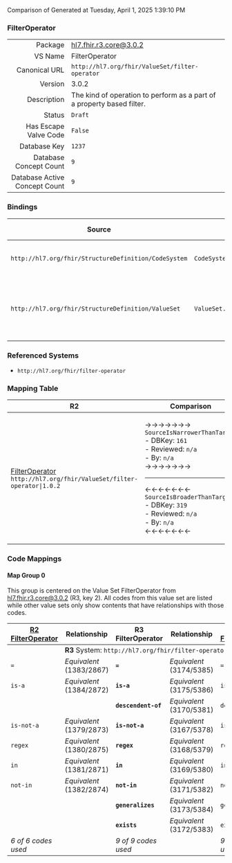 Comparison of 
Generated at Tuesday, April 1, 2025 1:39:10 PM

### FilterOperator

|      |     |
| ---: | --- |
| Package | hl7.fhir.r3.core@3.0.2 |
| VS Name | FilterOperator |
| Canonical URL | `http://hl7.org/fhir/ValueSet/filter-operator` |
| Version | 3.0.2 |
| Description | The kind of operation to perform as a part of a property based filter. |
| Status | `Draft` |
| Has Escape Valve Code | `False` |
| Database Key | `1237` |
| Database Concept Count | `9` |
| Database Active Concept Count | `9` |
### Bindings

| Source | Element | Binding | Strength | Element Short |
| ------ | ------- | ------- | -------- | ------------- |
| `http://hl7.org/fhir/StructureDefinition/CodeSystem` | `CodeSystem.filter.operator` | `http://hl7.org/fhir/ValueSet/filter-operator` | `Required` | Operators that can be used with filter |
| `http://hl7.org/fhir/StructureDefinition/ValueSet` | `ValueSet.compose.include.filter.op` | `http://hl7.org/fhir/ValueSet/filter-operator` | `Required` | = \| is-a \| descendent-of \| is-not-a \| regex \| in \| not-in \| generalizes \| exists |

### Referenced Systems

* `http://hl7.org/fhir/filter-operator`
### Mapping Table

| R2 | Comparison | R3 | Comparison | R4 | Comparison | R4B | Comparison | R5
| --- | --- | --- | --- | --- | --- | --- | --- | ---
| [FilterOperator](/docs/R2/ValueSets/FilterOperator.md)<br/> `http://hl7.org/fhir/ValueSet/filter-operator\|1.0.2` | →→→→→→→<br/>`SourceIsNarrowerThanTarget`<br/>- DBKey: `161`<br/>- Reviewed: `n/a`<br/>- By: `n/a`<br/>→→→→→→→<hr/>←←←←←←←<br/>`SourceIsBroaderThanTarget`<br/>- DBKey: `319`<br/>- Reviewed: `n/a`<br/>- By: `n/a`<br/>←←←←←←←| [FilterOperator](/docs/R3/ValueSets/FilterOperator.md)<br/> `http://hl7.org/fhir/ValueSet/filter-operator\|3.0.2` | →→→→→→→<br/>`Equivalent`<br/>- DBKey: `382`<br/>- Reviewed: `n/a`<br/>- By: `n/a`<br/>→→→→→→→<hr/>←←←←←←←<br/>`Equivalent`<br/>- DBKey: `605`<br/>- Reviewed: `n/a`<br/>- By: `n/a`<br/>←←←←←←←| [FilterOperator](/docs/R4/ValueSets/FilterOperator.md)<br/> `http://hl7.org/fhir/ValueSet/filter-operator\|4.0.1` | →→→→→→→<br/>`Equivalent`<br/>- DBKey: `1511`<br/>- Reviewed: `n/a`<br/>- By: `n/a`<br/>→→→→→→→<hr/>←←←←←←←<br/>`Equivalent`<br/>- DBKey: `1512`<br/>- Reviewed: `n/a`<br/>- By: `n/a`<br/>←←←←←←←| [FilterOperator](/docs/R4B/ValueSets/FilterOperator.md)<br/> `http://hl7.org/fhir/ValueSet/filter-operator\|4.3.0` | →→→→→→→<br/>`SourceIsNarrowerThanTarget`<br/>- DBKey: `827`<br/>- Reviewed: `n/a`<br/>- By: `n/a`<br/>→→→→→→→<hr/>←←←←←←←<br/>`SourceIsBroaderThanTarget`<br/>- DBKey: `1088`<br/>- Reviewed: `n/a`<br/>- By: `n/a`<br/>←←←←←←←| [FilterOperator](/docs/R5/ValueSets/FilterOperator.md)<br/> `http://hl7.org/fhir/ValueSet/filter-operator\|5.0.0` 

### Code Mappings


#### Map Group 0

This group is centered on the Value Set FilterOperator from hl7.fhir.r3.core@3.0.2 (R3, key 2).
All codes from this value set are listed while other value sets only show contents that have relationships with those codes.

| [R2 FilterOperator](/docs/R2/ValueSets/FilterOperator.md)| Relationship | R3 FilterOperator| Relationship | [R4 FilterOperator](/docs/R4/ValueSets/FilterOperator.md)| Relationship | [R4B FilterOperator](/docs/R4B/ValueSets/FilterOperator.md)| Relationship | [R5 FilterOperator](/docs/R5/ValueSets/FilterOperator.md)
| --- | --- | --- | --- | --- | --- | --- | --- | ---
| <td colspan="8">**R3** System: `http://hl7.org/fhir/filter-operator`
| `=`| _Equivalent_ <br/>(1383/2867)| **`=`**| _Equivalent_ <br/>(3174/5385)| `=`| _Equivalent_ <br/>(16030/16031)| `=`| _Equivalent_ <br/>(7732/10027)| `=`
| `is-a`| _Equivalent_ <br/>(1384/2872)| **`is-a`**| _Equivalent_ <br/>(3175/5386)| `is-a`| _Equivalent_ <br/>(16032/16033)| `is-a`| _Equivalent_ <br/>(7733/10034)| `is-a`
| | | **`descendent-of`**| _Equivalent_ <br/>(3170/5381)| `descendent-of`| _Equivalent_ <br/>(16034/16035)| `descendent-of`| _Equivalent_ <br/>(7728/10030)| `descendent-of`
| `is-not-a`| _Equivalent_ <br/>(1379/2873)| **`is-not-a`**| _Equivalent_ <br/>(3167/5378)| `is-not-a`| _Equivalent_ <br/>(16036/16037)| `is-not-a`| _Equivalent_ <br/>(7725/10035)| `is-not-a`
| `regex`| _Equivalent_ <br/>(1380/2875)| **`regex`**| _Equivalent_ <br/>(3168/5379)| `regex`| _Equivalent_ <br/>(16038/16039)| `regex`| _Equivalent_ <br/>(7726/10037)| `regex`
| `in`| _Equivalent_ <br/>(1381/2871)| **`in`**| _Equivalent_ <br/>(3169/5380)| `in`| _Equivalent_ <br/>(16040/16041)| `in`| _Equivalent_ <br/>(7727/10033)| `in`
| `not-in`| _Equivalent_ <br/>(1382/2874)| **`not-in`**| _Equivalent_ <br/>(3171/5382)| `not-in`| _Equivalent_ <br/>(16042/16043)| `not-in`| _Equivalent_ <br/>(7729/10036)| `not-in`
| | | **`generalizes`**| _Equivalent_ <br/>(3173/5384)| `generalizes`| _Equivalent_ <br/>(16044/16045)| `generalizes`| _Equivalent_ <br/>(7731/10032)| `generalizes`
| | | **`exists`**| _Equivalent_ <br/>(3172/5383)| `exists`| _Equivalent_ <br/>(16046/16047)| `exists`| _Equivalent_ <br/>(7730/10031)| `exists`
| *6 of 6 codes used* | | *9 of 9 codes used* | | *9 of 9 codes used* | | *9 of 9 codes used* | | *9 of 11 codes used* 

